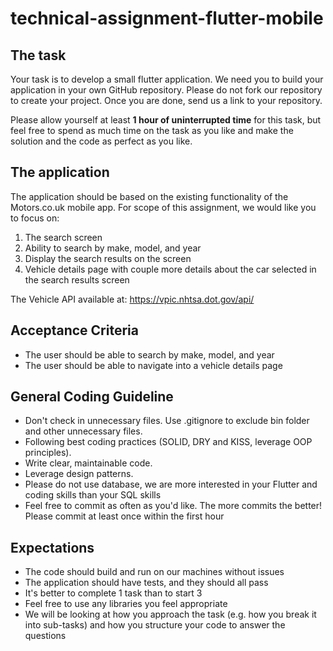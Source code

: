 # technical-assignment-flutter-mobile

## The task
Your task is to develop a small flutter application. We need you to build your application in your own GitHub repository. Please do not fork our repository to create your project. Once you are done, send us a link to your repository.

Please allow yourself at least **1 hour of uninterrupted time** for this task, but feel free to spend as much time on the task as you like and make the solution and the code as perfect as you like.

## The application
The application should be based on the existing functionality of the Motors.co.uk mobile app. For scope of this assignment, we would like you to focus on:
1. The search screen 
2. Ability to search by make, model, and year
3. Display the search results on the screen
4. Vehicle details page with couple more details about the car selected in the search results screen

The Vehicle API available at: https://vpic.nhtsa.dot.gov/api/

## Acceptance Criteria
- The user should be able to search by make, model, and year
- The user should be able to navigate into a vehicle details page

## General Coding Guideline
- Don't check in unnecessary files. Use .gitignore to exclude bin folder and other unnecessary files.
- Following best coding practices (SOLID, DRY and KISS, leverage OOP principles).
- Write clear, maintainable code.
- Leverage design patterns.
- Please do not use database, we are more interested in your Flutter and coding skills than your SQL skills
- Feel free to commit as often as you'd like. The more commits the better! Please commit at least once within the first hour

## Expectations
- The code should build and run on our machines without issues
- The application should have tests, and they should all pass
- It's better to complete 1 task than to start 3
- Feel free to use any libraries you feel appropriate
- We will be looking at how you approach the task (e.g. how you break it into sub-tasks) and how you structure your code to answer the questions
